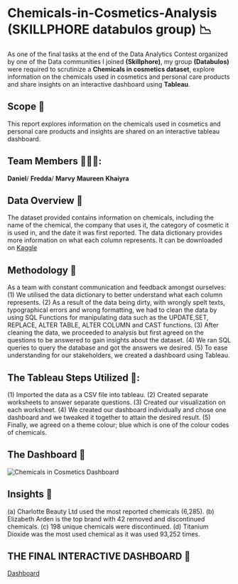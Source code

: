 # Chemicals-in-Cosmetics-Analysis (SKILLPHORE databulos group) :chart_with_downwards_trend:
As one of the final tasks at the end of the Data Analytics Contest organized by one of the Data communities I joined **(Skillphore)**, my group **(Databulos)** were required to
scrutinize a **Chemicals in cosmetics dataset**, explore information on the chemicals used in cosmetics and personal care products and share insights on an interactive dashboard
using **Tableau**.
## Scope :page_with_curl:
This report explores information on the chemicals used in cosmetics and personal care products and insights are shared on an interactive tableau dashboard.
## Team Members 🧑‍🤝‍🧑:
**Daniel**/
**Fredda**/
**Marvy**
**Maureen**
**Khaiyra**

## Data Overview :scroll:
The dataset provided contains information on chemicals, including the name of the chemical, the company that uses it, the category of cosmetic it is used in, 
and the date it was first reported. 
The data dictionary provides more information on what each column represents.
It can be downloaded on [Kaggle](http://www.kaggle.com)

## Methodology 📖
As a team with constant communication and feedback amongst ourselves:
 (1) We utilised the data dictionary to better understand what each column represents.
 (2) As a result of the data being dirty, with wrongly spelt texts, typographical errors and wrong formatting, we had to clean the data by using SQL Functions for manipulating data such as the UPDATE,SET, REPLACE, ALTER TABLE, ALTER COLUMN and CAST functions.
 (3) After cleaning the data, we proceeded to analysis but first agreed on the questions to be answered to gain insights about the dataset.
 (4) We ran SQL queries to query the database and got the answers we desired.
 (5) To ease understanding for our stakeholders,  we created a dashboard using Tableau.
                            
## The Tableau Steps Utilized 🎨:
(1) Imported the data as a CSV file into tableau.
(2) Created separate worksheets to answer separate questions.
(3) Created our visualization on each worksheet.
(4) We created our dashboard individually and chose one dashboard and we tweaked it together to attain the desired result. 
(5) Finally, we agreed on a theme colour; blue which is one of the colour codes of chemicals.

## The Dashboard 🎨

![Chemicals in Cosmetics Dashboard](https://github.com/Marvykeys/Chemicals-in-Cosmetics-Analysis/assets/130637591/bd8fb788-9ee3-4b54-b523-25bee6c90bc4)

## Insights 🔬
(a) Charlotte Beauty Ltd used the most reported chemicals (6,285).
(b) Elizabeth Arden is the top brand with 42 removed and discontinued chemicals.
(c) 198 unique chemicals were discontinued.
(d) Titanium Dioxide was the most used chemical as it was used 93,252 times.


## THE FINAL INTERACTIVE DASHBOARD :art:
[Dashboard](https://public.tableau.com/views/ChemicalsInCosmetics_16777095531370/Dashboard1?:language=en-US&:display_count=n&:origin=viz_share_link)
